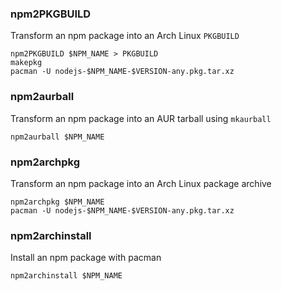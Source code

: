 ### npm2PKGBUILD

Transform an npm package into an Arch Linux `PKGBUILD`

    npm2PKGBUILD $NPM_NAME > PKGBUILD
    makepkg
    pacman -U nodejs-$NPM_NAME-$VERSION-any.pkg.tar.xz


### npm2aurball

Transform an npm package into an AUR tarball using `mkaurball`

    npm2aurball $NPM_NAME


### npm2archpkg

Transform an npm package into an Arch Linux package archive

    npm2archpkg $NPM_NAME
    pacman -U nodejs-$NPM_NAME-$VERSION-any.pkg.tar.xz


### npm2archinstall

Install an npm package with pacman

    npm2archinstall $NPM_NAME


